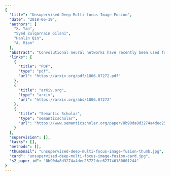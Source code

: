 ```yaml
---
{
  "title": "Unsupervised Deep Multi-focus Image Fusion",
  "date": "2018-06-19",
  "authors": [
    "X. Yan",
    "Syed Zulqarnain Gilani",
    "Hanlin Qin",
    "A. Mian"
  ],
  "abstract": "Convolutional neural networks have recently been used for multi-focus image fusion. However, due to the lack of labeled data for supervised training of such networks, existing methods have resorted to adding Gaussian blur in focused images to simulate defocus and generate synthetic training data with ground-truth for supervised learning. Moreover, they classify pixels as focused or defocused and leverage the results to construct the fusion weight maps which then necessitates a series of post-processing steps. In this paper, we present unsupervised end-to-end learning for directly predicting the fully focused output image from multi-focus input image pairs. The proposed approach uses a novel CNN architecture trained to perform fusion without the need for ground truth fused images and exploits the image structural similarity (SSIM) to calculate the loss; a metric that is widely accepted for fused image quality evaluation. Consequently, we are able to utilize {\\em real} benchmark datasets, instead of simulated ones, to train our network. The model is a feed-forward, fully convolutional neural network that can process images of variable sizes during test time. Extensive evaluations on benchmark datasets show that our method outperforms existing state-of-the-art in terms of visual quality and objective evaluations.",
  "links": [
    {
      "title": "PDF",
      "type": "pdf",
      "url": "https://arxiv.org/pdf/1806.07272.pdf"
    },
    {
      "title": "arXiv.org",
      "type": "arxiv",
      "url": "https://arxiv.org/abs/1806.07272"
    },
    {
      "title": "Semantic Scholar",
      "type": "semanticscholar",
      "url": "https://www.semanticscholar.org/paper/8b90da8d3274a4dec25722dcc627746180601244"
    }
  ],
  "supervision": [],
  "tasks": [],
  "methods": [],
  "thumbnail": "unsupervised-deep-multi-focus-image-fusion-thumb.jpg",
  "card": "unsupervised-deep-multi-focus-image-fusion-card.jpg",
  "s2_paper_id": "8b90da8d3274a4dec25722dcc627746180601244"
}
---
```


